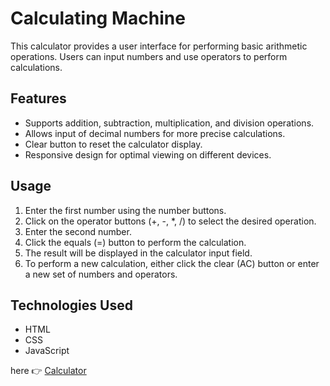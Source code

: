 # Calculating Machine

This calculator provides a user interface for performing basic arithmetic operations. Users can input numbers and use operators to perform calculations.

## Features

- Supports addition, subtraction, multiplication, and division operations.
- Allows input of decimal numbers for more precise calculations.
- Clear button to reset the calculator display.
- Responsive design for optimal viewing on different devices.

## Usage

1. Enter the first number using the number buttons.
2. Click on the operator buttons (+, -, *, /) to select the desired operation.
3. Enter the second number.
4. Click the equals (=) button to perform the calculation.
5. The result will be displayed in the calculator input field.
6. To perform a new calculation, either click the clear (AC) button or enter a new set of numbers and operators.

## Technologies Used

- HTML
- CSS
- JavaScript

here 👉️ [Calculator](https://sbrycbc.github.io/calculator/ "Calculator")

